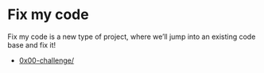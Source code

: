 # Fix my code

Fix my code is a new type of project, where we’ll jump into an existing code base and fix it!

- [0x00-challenge/](./0x00-challenge/)
